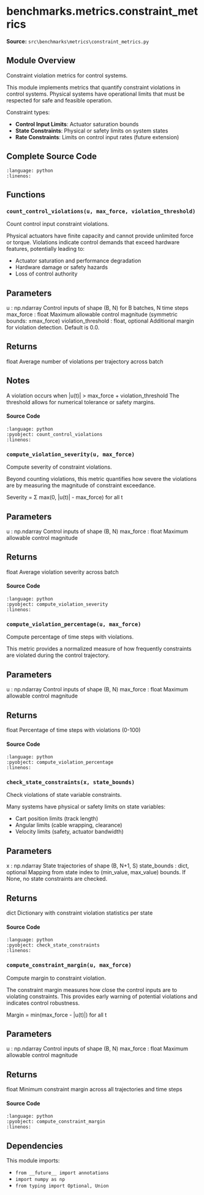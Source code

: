 # benchmarks.metrics.constraint_metrics

**Source:** `src\benchmarks\metrics\constraint_metrics.py`

## Module Overview

Constraint violation metrics for control systems.

This module implements metrics that quantify constraint violations in
control systems. Physical systems have operational limits that must be
respected for safe and feasible operation.

Constraint types:
* **Control Input Limits**: Actuator saturation bounds
* **State Constraints**: Physical or safety limits on system states
* **Rate Constraints**: Limits on control input rates (future extension)

## Complete Source Code

```{literalinclude} ../../../src/benchmarks/metrics/constraint_metrics.py
:language: python
:linenos:
```



## Functions

### `count_control_violations(u, max_force, violation_threshold)`

Count control input constraint violations.

Physical actuators have finite capacity and cannot provide unlimited
force or torque. Violations indicate control demands that exceed
hardware features, potentially leading to:
- Actuator saturation and performance degradation
- Hardware damage or safety hazards
- Loss of control authority

Parameters
----------
u : np.ndarray
    Control inputs of shape (B, N) for B batches, N time steps
max_force : float
    Maximum allowable control magnitude (symmetric bounds: ±max_force)
violation_threshold : float, optional
    Additional margin for violation detection. Default is 0.0.

Returns
-------
float
    Average number of violations per trajectory across batch

Notes
-----
A violation occurs when |u(t)| > max_force + violation_threshold
The threshold allows for numerical tolerance or safety margins.

#### Source Code

```{literalinclude} ../../../src/benchmarks/metrics/constraint_metrics.py
:language: python
:pyobject: count_control_violations
:linenos:
```



### `compute_violation_severity(u, max_force)`

Compute severity of constraint violations.

Beyond counting violations, this metric quantifies how severe the
violations are by measuring the magnitude of constraint exceedance.

Severity = Σ max(0, |u(t)| - max_force) for all t

Parameters
----------
u : np.ndarray
    Control inputs of shape (B, N)
max_force : float
    Maximum allowable control magnitude

Returns
-------
float
    Average violation severity across batch

#### Source Code

```{literalinclude} ../../../src/benchmarks/metrics/constraint_metrics.py
:language: python
:pyobject: compute_violation_severity
:linenos:
```



### `compute_violation_percentage(u, max_force)`

Compute percentage of time steps with violations.

This metric provides a normalized measure of how frequently
constraints are violated during the control trajectory.

Parameters
----------
u : np.ndarray
    Control inputs of shape (B, N)
max_force : float
    Maximum allowable control magnitude

Returns
-------
float
    Percentage of time steps with violations (0-100)

#### Source Code

```{literalinclude} ../../../src/benchmarks/metrics/constraint_metrics.py
:language: python
:pyobject: compute_violation_percentage
:linenos:
```



### `check_state_constraints(x, state_bounds)`

Check violations of state variable constraints.

Many systems have physical or safety limits on state variables:
- Cart position limits (track length)
- Angular limits (cable wrapping, clearance)
- Velocity limits (safety, actuator bandwidth)

Parameters
----------
x : np.ndarray
    State trajectories of shape (B, N+1, S)
state_bounds : dict, optional
    Mapping from state index to (min_value, max_value) bounds.
    If None, no state constraints are checked.

Returns
-------
dict
    Dictionary with constraint violation statistics per state

#### Source Code

```{literalinclude} ../../../src/benchmarks/metrics/constraint_metrics.py
:language: python
:pyobject: check_state_constraints
:linenos:
```



### `compute_constraint_margin(u, max_force)`

Compute margin to constraint violation.

The constraint margin measures how close the control inputs are
to violating constraints. This provides early warning of potential
violations and indicates control robustness.

Margin = min(max_force - |u(t)|) for all t

Parameters
----------
u : np.ndarray
    Control inputs of shape (B, N)
max_force : float
    Maximum allowable control magnitude

Returns
-------
float
    Minimum constraint margin across all trajectories and time steps

#### Source Code

```{literalinclude} ../../../src/benchmarks/metrics/constraint_metrics.py
:language: python
:pyobject: compute_constraint_margin
:linenos:
```



## Dependencies

This module imports:

- `from __future__ import annotations`
- `import numpy as np`
- `from typing import Optional, Union`

